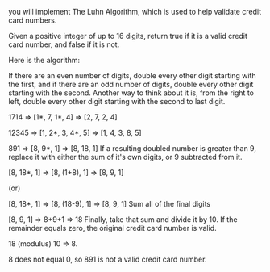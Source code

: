 you will implement The Luhn Algorithm, which is used to help validate credit card numbers.

Given a positive integer of up to 16 digits, return true if it is a valid credit card number,
and false if it is not.

Here is the algorithm:

If there are an even number of digits, double every other digit starting with the first,
and if there are an odd number of digits, double every other digit starting with the second.
Another way to think about it is, from the right to left,
double every other digit starting with the second to last digit.

1714 => [1*, 7, 1*, 4] => [2, 7, 2, 4]

12345 => [1, 2*, 3, 4*, 5] => [1, 4, 3, 8, 5]

891 => [8, 9*, 1] => [8, 18, 1]
If a resulting doubled number is greater than 9, replace it with either the sum of it's own digits,
 or 9 subtracted from it.

[8, 18*, 1] => [8, (1+8), 1] => [8, 9, 1]

(or)

[8, 18*, 1] => [8, (18-9), 1] => [8, 9, 1]
Sum all of the final digits

 [8, 9, 1] => 8+9+1 => 18
Finally, take that sum and divide it by 10. If the remainder equals zero,
the original credit card number is valid.

 18 (modulus) 10 => 8.

 8 does not equal 0, so 891 is not a valid credit card number.